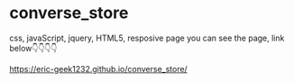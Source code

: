 # converse_store
css, javaScript, jquery, HTML5, resposive page
you can see the page, link below👇👇👇👇

https://eric-geek1232.github.io/converse_store/
